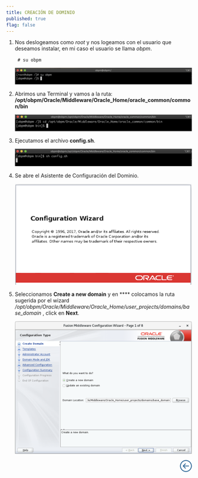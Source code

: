 ```yaml
---
title: CREACIÓN DE DOMINIO
published: true
flag: false 
---
```


1. Nos deslogeamos como *root* y nos logeamos con el usuario que deseamos instalar, en mi caso el usuario se llama *obpm*.

        # su obpm

    ![domain_1](../assets/obpm/centos/domain/domain_1.png)

2. Abrimos una Terminal y vamos a la ruta: **/opt/obpm/Oracle/Middleware/Oracle_Home/oracle_common/common/bin**

    ![domain_2](../assets/obpm/centos/domain/domain_2.png)

3. Ejecutamos el archivo **config.sh**.

    ![domain_3](../assets/obpm/centos/domain/domain_3.png)

4. Se abre el Asistente de Configuración del Dominio.

    ![domain_4](../assets/obpm/centos/domain/domain_4.png)

5. Seleccionamos **Create a new domain** y en **** colocamos la ruta sugerida por el wizard */opt/obpm/Oracle/Middleware/Oracle_Home/user_projects/domains/base_domain* , click en **Next**.

    ![domain_5](../assets/obpm/centos/domain/domain_5.png)

<div align="right">
    <a href="obpm-centos-install">
        <img src="../assets/icons/boton-back.png" title="Instalación OBPM Centos"  />
    </a>
</div>
